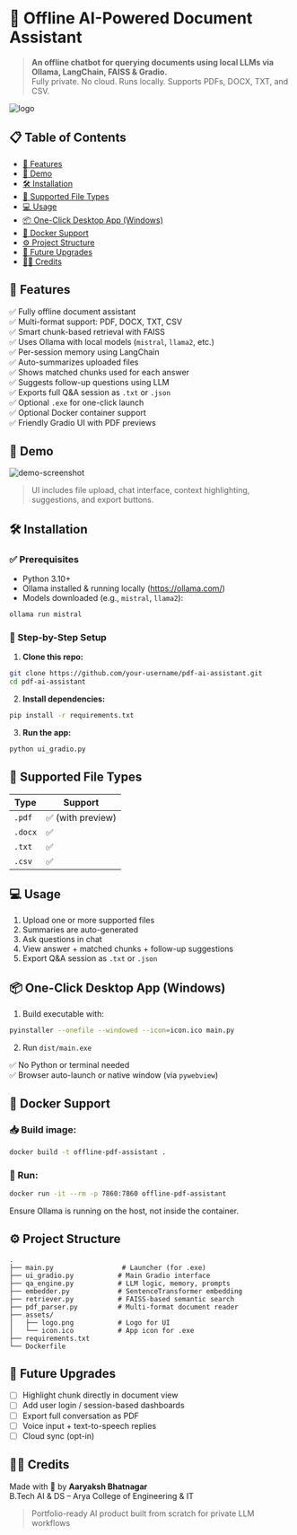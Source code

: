 # 🧠 Offline AI-Powered Document Assistant

> **An offline chatbot for querying documents using local LLMs via Ollama, LangChain, FAISS & Gradio.**  
> Fully private. No cloud. Runs locally. Supports PDFs, DOCX, TXT, and CSV.

![logo](assets/logo.png)

## 📋 Table of Contents

- [📌 Features](#-features)
- [🚀 Demo](#-demo)
- [🛠️ Installation](#️-installation)
- [📂 Supported File Types](#-supported-file-types)
- [💻 Usage](#-usage)
- [📦 One-Click Desktop App (Windows)](#-one-click-desktop-app-windows)
- [🐳 Docker Support](#-docker-support)
- [⚙️ Project Structure](#️-project-structure)
- [🧠 Future Upgrades](#-future-upgrades)
- [🧑‍💻 Credits](#-credits)

## 📌 Features

✅ Fully offline document assistant  
✅ Multi-format support: PDF, DOCX, TXT, CSV  
✅ Smart chunk-based retrieval with FAISS  
✅ Uses Ollama with local models (`mistral`, `llama2`, etc.)  
✅ Per-session memory using LangChain  
✅ Auto-summarizes uploaded files  
✅ Shows matched chunks used for each answer  
✅ Suggests follow-up questions using LLM  
✅ Exports full Q&A session as `.txt` or `.json`  
✅ Optional `.exe` for one-click launch  
✅ Optional Docker container support  
✅ Friendly Gradio UI with PDF previews  

## 🚀 Demo

![demo-screenshot](assets/demo.png)  
> UI includes file upload, chat interface, context highlighting, suggestions, and export buttons.

## 🛠️ Installation

### ✅ Prerequisites

- Python 3.10+
- Ollama installed & running locally (https://ollama.com/)
- Models downloaded (e.g., `mistral`, `llama2`):

```bash
ollama run mistral
```

### 🧰 Step-by-Step Setup

1. **Clone this repo:**

```bash
git clone https://github.com/your-username/pdf-ai-assistant.git
cd pdf-ai-assistant
```

2. **Install dependencies:**

```bash
pip install -r requirements.txt
```

3. **Run the app:**

```bash
python ui_gradio.py
```

## 📂 Supported File Types

| Type | Support |
|------|---------|
| `.pdf` | ✅ (with preview) |
| `.docx` | ✅ |
| `.txt` | ✅ |
| `.csv` | ✅ |

## 💻 Usage

1. Upload one or more supported files  
2. Summaries are auto-generated  
3. Ask questions in chat  
4. View answer + matched chunks + follow-up suggestions  
5. Export Q&A session as `.txt` or `.json`

## 📦 One-Click Desktop App (Windows)

1. Build executable with:

```bash
pyinstaller --onefile --windowed --icon=icon.ico main.py
```

2. Run `dist/main.exe`

✅ No Python or terminal needed  
✅ Browser auto-launch or native window (via `pywebview`)

## 🐳 Docker Support

### 📥 Build image:

```bash
docker build -t offline-pdf-assistant .
```

### 🚀 Run:

```bash
docker run -it --rm -p 7860:7860 offline-pdf-assistant
```

Ensure Ollama is running on the host, not inside the container.

## ⚙️ Project Structure

```
.
├── main.py                 # Launcher (for .exe)
├── ui_gradio.py           # Main Gradio interface
├── qa_engine.py           # LLM logic, memory, prompts
├── embedder.py            # SentenceTransformer embedding
├── retriever.py           # FAISS-based semantic search
├── pdf_parser.py          # Multi-format document reader
├── assets/
│   ├── logo.png           # Logo for UI
│   └── icon.ico           # App icon for .exe
├── requirements.txt
└── Dockerfile
```

## 🧠 Future Upgrades

- [ ] Highlight chunk directly in document view  
- [ ] Add user login / session-based dashboards  
- [ ] Export full conversation as PDF  
- [ ] Voice input + text-to-speech replies  
- [ ] Cloud sync (opt-in)

## 🧑‍💻 Credits

Made with 🧠 by **Aaryaksh Bhatnagar**  
B.Tech AI & DS – Arya College of Engineering & IT  
> Portfolio-ready AI product built from scratch for private LLM workflows
